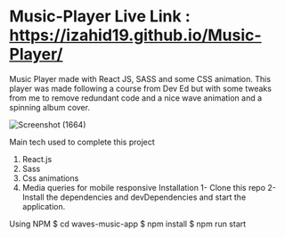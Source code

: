 # Music-Player Live Link : https://izahid19.github.io/Music-Player/


Music Player made with React JS, SASS and some CSS animation. This player was made following a course from Dev Ed but with some tweaks from me to remove redundant code and a nice wave animation and a spinning album cover.

![Screenshot (1664)](https://user-images.githubusercontent.com/116904523/221436935-8c43ad84-5187-470b-8eb3-030e489c01a4.png)


Main tech used to complete this project
1. React.js
2. Sass
3. Css animations
4. Media queries for mobile responsive
Installation
1- Clone this repo
2- Install the dependencies and devDependencies and start the application.

Using NPM
$ cd waves-music-app
$ npm install
$ npm run start
